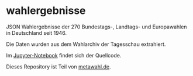 # wahlergebnisse

JSON Wahlergebnisse der 270 Bundestags-, Landtags- und Europawahlen in Deutschland seit 1946.

Die Daten wurden aus dem Wahlarchiv der Tagesschau extrahiert.

Im [Jupyter-Notebook](Wahlergebnis-Crawler.ipynb) findet sich der Quellcode.

Dieses Repository ist Teil von [metawahl.de](https://metawahl.de).
